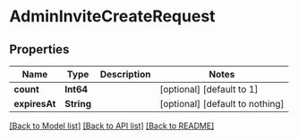 # AdminInviteCreateRequest


## Properties
Name | Type | Description | Notes
------------ | ------------- | ------------- | -------------
**count** | **Int64** |  | [optional] [default to 1]
**expiresAt** | **String** |  | [optional] [default to nothing]


[[Back to Model list]](../README.md#models) [[Back to API list]](../README.md#api-endpoints) [[Back to README]](../README.md)



